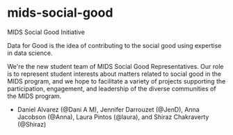 # mids-social-good
MIDS Social Good Initiative

Data for Good is the idea of contributing to the social good using expertise in data science.

We're the new student team of MIDS Social Good Representatives. Our role is to represent student interests about matters related to social good in the MIDS program, and we hope to facilitate a variety of projects supporting the participation, engagement, and leadership of the diverse communities of the MIDS program.  

- Daniel Alvarez (@Dani A M), Jennifer Darrouzet (@JenD), Anna Jacobson (@Anna), Laura Pintos (@laura), and Shiraz Chakraverty (@Shiraz)
